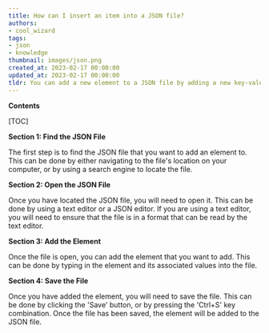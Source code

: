 ```yaml
---
title: How can I insert an item into a JSON file?
authors:
- cool_wizard
tags:
- json
- knowledge
thumbnail: images/json.png
created_at: 2023-02-17 00:00:00
updated_at: 2023-02-17 00:00:00
tldr: You can add a new element to a JSON file by adding a new key-value pair within the existing JSON object.
---
```


**Contents**

[TOC]

**Section 1: Find the JSON File**

The first step is to find the JSON file that you want to add an element to. This can be done by either navigating to the file's location on your computer, or by using a search engine to locate the file.

**Section 2: Open the JSON File**

Once you have located the JSON file, you will need to open it. This can be done by using a text editor or a JSON editor. If you are using a text editor, you will need to ensure that the file is in a format that can be read by the text editor.

**Section 3: Add the Element**

Once the file is open, you can add the element that you want to add. This can be done by typing in the element and its associated values into the file.

**Section 4: Save the File**

Once you have added the element, you will need to save the file. This can be done by clicking the 'Save' button, or by pressing the 'Ctrl+S' key combination. Once the file has been saved, the element will be added to the JSON file.
